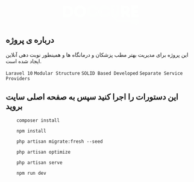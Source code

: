 <p align="center">
    <svg xmlns="http://www.w3.org/2000/svg" version="1.1" width="201px" height="52px" style="shape-rendering:geometricPrecision; text-rendering:geometricPrecision; image-rendering:optimizeQuality; fill-rule:evenodd; clip-rule:evenodd" xmlns:xlink="http://www.w3.org/1999/xlink">
<g><path style="opacity:0.75" fill="#fefffe" d="M 131.5,-0.5 C 133.167,-0.5 134.833,-0.5 136.5,-0.5C 139.576,3.42735 138.576,5.92735 133.5,7C 134.948,13.0413 135.948,19.208 136.5,25.5C 138.167,26.8333 139.833,26.8333 141.5,25.5C 142.084,19.9067 143.084,14.4067 144.5,9C 143.167,7 141.833,5 140.5,3C 140.648,1.74407 140.982,0.577401 141.5,-0.5C 143.167,-0.5 144.833,-0.5 146.5,-0.5C 147.122,0.626561 147.955,1.62656 149,2.5C 150.29,10.8016 150.623,19.135 150,27.5C 146.869,30.3353 144.036,33.5019 141.5,37C 142.167,38 142.833,39 143.5,40C 150.064,41.1294 156.731,41.6294 163.5,41.5C 173.801,41.7127 183.801,40.3794 193.5,37.5C 196.665,37.577 198.999,38.9103 200.5,41.5C 200.5,43.5 200.5,45.5 200.5,47.5C 198.809,48.8637 197.142,50.197 195.5,51.5C 194.167,51.5 192.833,51.5 191.5,51.5C 188.808,48.8578 185.475,47.8578 181.5,48.5C 181.719,47.325 181.386,46.325 180.5,45.5C 169.88,46.6431 159.214,46.8098 148.5,46C 146.392,45.6401 144.392,44.9734 142.5,44C 137.693,38.5231 132.86,33.0231 128,27.5C 127.355,20.6505 127.522,13.8172 128.5,7C 128.693,4.04294 129.693,1.54294 131.5,-0.5 Z M 190.5,45.5 C 191.5,45.8333 192.167,46.5 192.5,47.5C 191.167,47.5 190.5,46.8333 190.5,45.5 Z"/></g>
<g><path style="opacity:0.834" fill="#fefffe" d="M 41.5,1.5 C 58.2163,2.27448 64.0496,10.6078 59,26.5C 51.8586,34.3995 43.6919,35.5662 34.5,30C 26.0012,17.7244 28.3345,8.22439 41.5,1.5 Z M 42.5,9.5 C 52.0328,9.24092 55.1995,13.5742 52,22.5C 46.9903,27.6746 42.3236,27.3412 38,21.5C 36.3087,16.1311 37.8087,12.1311 42.5,9.5 Z"/></g>
<g><path style="opacity:0.813" fill="#fefffe" d="M 94.5,13.5 C 91.9272,14.5552 89.2605,14.7218 86.5,14C 82.9009,9.03687 78.4009,8.20354 73,11.5C 71.4961,15.0387 71.1628,18.7054 72,22.5C 77.6383,27.8566 82.805,27.3566 87.5,21C 89.8848,20.4436 92.2181,20.6103 94.5,21.5C 91.0513,31.5616 84.0513,35.3949 73.5,33C 63.6139,27.8657 60.7806,20.0324 65,9.5C 72.727,0.157622 81.3936,-0.842378 91,6.5C 92.705,8.57663 93.8717,10.91 94.5,13.5 Z"/></g>
<g><path style="opacity:0.816" fill="#fefffe" d="M 94.5,21.5 C 94.5,18.8333 94.5,16.1667 94.5,13.5C 100.21,1.81815 108.877,-1.01518 120.5,5C 123.383,7.60181 125.05,10.7685 125.5,14.5C 121.414,15.1544 118.081,13.9878 115.5,11C 104.512,8.32517 100.679,12.4918 104,23.5C 109.55,27.5523 114.383,26.719 118.5,21C 124.601,19.0972 126.434,20.9306 124,26.5C 117.705,33.9145 110.205,35.4145 101.5,31C 98.1151,28.471 95.7818,25.3044 94.5,21.5 Z"/></g>
<g><path style="opacity:0.829" fill="#fefffe" d="M -0.5,2.5 C 5.17645,2.33391 10.8431,2.50058 16.5,3C 23.7464,5.08379 27.4131,9.91712 27.5,17.5C 26.9579,25.8735 22.6245,31.0401 14.5,33C 9.51108,33.4993 4.51108,33.6659 -0.5,33.5C -0.5,23.1667 -0.5,12.8333 -0.5,2.5 Z M 7.5,10.5 C 18.7465,9.23971 22.0799,13.7397 17.5,24C 13.9613,25.5039 10.2946,25.8372 6.5,25C 7.46918,20.2633 7.80251,15.43 7.5,10.5 Z"/></g>
<g><path style="opacity:0.83" fill="#fefffe" d="M 154.5,2.5 C 159.844,2.33398 165.177,2.50065 170.5,3C 178.874,8.53238 179.54,14.8657 172.5,22C 175.923,25.2379 178.257,29.0713 179.5,33.5C 177.143,33.6633 174.81,33.4966 172.5,33C 169.375,29.8871 166.375,26.7204 163.5,23.5C 162.679,26.4465 162.179,29.4465 162,32.5C 159.667,33.8333 157.333,33.8333 155,32.5C 154.5,22.5056 154.334,12.5056 154.5,2.5 Z M 162.5,9.5 C 165.885,8.78962 168.219,9.95629 169.5,13C 168.219,16.0437 165.885,17.2104 162.5,16.5C 162.5,14.1667 162.5,11.8333 162.5,9.5 Z"/></g>
<g><path style="opacity:0.823" fill="#fefffe" d="M 200.5,26.5 C 200.5,28.5 200.5,30.5 200.5,32.5C 194.256,33.4578 187.923,33.7912 181.5,33.5C 181.5,23.1667 181.5,12.8333 181.5,2.5C 187.5,2.5 193.5,2.5 199.5,2.5C 199.768,5.1194 199.435,7.6194 198.5,10C 195.518,10.498 192.518,10.6646 189.5,10.5C 189.5,11.5 189.5,12.5 189.5,13.5C 192.5,13.5 195.5,13.5 198.5,13.5C 198.5,16.1667 198.5,18.8333 198.5,21.5C 195.15,21.335 191.817,21.5017 188.5,22C 189.833,23 189.833,24 188.5,25C 192.585,25.2332 196.585,25.7332 200.5,26.5 Z"/></g>
</svg>


## درباره ی پروژه
این پروژه برای مدیریت بهتر مطب پزشکان و درمانگاه ها و همینطور نوبت دهی آنلاین ایجاد شده است.

``Laravel 10`` ``Modular Structure`` ``SOLID Based Developed`` ``Separate Service Providers``


## این دستورات را اجرا کنید سپس به صفحه اصلی سایت بروید

```
    composer install
```

```
    npm install
```

```
    php artisan migrate:fresh --seed
```

```
    php artisan optimize
```

```
    php artisan serve
```

```
    npm run dev
```
